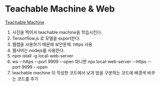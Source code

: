 # Teachable Machine & Web

[Teachable Machine](https://teachablemachine.withgoogle.com/)

1. 사진을 찍어서 teachable machine을 학습시킨다.
2. Tensorflow.js 로 모델을 export한다.
3. 웹캠을 사용하기 때문에 보안문제. https 사용
4. 웹서버는 nodejs를 사용한다.
5. npm istall -g local-web-server
6. ws --https --port 9999 --open 아니면 npx local-web-server --https --port 9999 --open
7. teachable machine 이 작성한 코드에서 낮과 밤을 구분하는 코드에 배경색 바꾸는 코드를 추가
